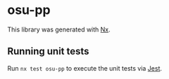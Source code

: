 # osu-pp

This library was generated with [Nx](https://nx.dev).

## Running unit tests

Run `nx test osu-pp` to execute the unit tests via [Jest](https://jestjs.io).
